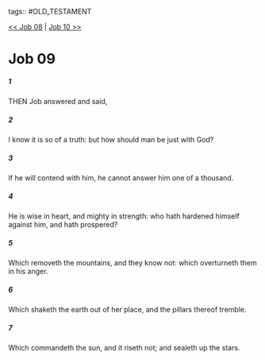 tags:: #OLD_TESTAMENT

[<< Job 08](OLD_TESTAMENT/18_Job/Job_08.md) | [Job 10 >>](OLD_TESTAMENT/18_Job/Job_10.md)

# Job 09

##### 1

THEN Job answered and said,

##### 2

I know it is so of a truth: but how should man be just with God?

##### 3

If he will contend with him, he cannot answer him one of a thousand.

##### 4

He is wise in heart, and mighty in strength: who hath hardened himself against him, and hath prospered?

##### 5

Which removeth the mountains, and they know not: which overturneth them in his anger.

##### 6

Which shaketh the earth out of her place, and the pillars thereof tremble.

##### 7

Which commandeth the sun, and it riseth not; and sealeth up the stars.

##### 8

Which alone spreadeth out the heavens, and treadeth upon the waves of the sea.

##### 9

Which maketh Arcturus, Orion, and Pleiades, and the chambers of the south.

##### 10

Which doeth great things past finding out; yea, and wonders without number.

##### 11

Lo, he goeth by me, and I see him not: he passeth on also, but I perceive him not.

##### 12

Behold, he taketh away, who can hinder him? who will say unto him, What doest thou?

##### 13

If God will not withdraw his anger, the proud helpers do stoop under him.

##### 14

How much less shall I answer him, and choose out my words to reason with him?

##### 15

Whom, though I were righteous, yet would I not answer, but I would make supplication to my judge.

##### 16

If I had called, and he had answered me; yet would I not believe that he had hearkened unto my voice.

##### 17

For he breaketh me with a tempest, and multiplieth my wounds without cause.

##### 18

He will not suffer me to take my breath, but filleth me with bitterness.

##### 19

If I speak of strength, lo, he is strong: and if of judgment, who shall set me a time to plead?

##### 20

If I justify myself, mine own mouth shall condemn me: if I say, I am perfect, it shall also prove me perverse.

##### 21

Though I were perfect, yet would I not know my soul: I would despise my life.

##### 22

This is one thing, therefore I said it, He destroyeth the perfect and the wicked.

##### 23

If the scourge slay suddenly, he will laugh at the trial of the innocent.

##### 24

The earth is given into the hand of the wicked: he covereth the faces of the judges thereof, if not, where, and who is he?

##### 25

Now my days are swifter than a post: they flee away, they see no good.

##### 26

They are passed away as the swift ships: as the eagle that hasteth to the prey.

##### 27

If I say, I will forget my complaint, I will leave off my heaviness, and comfort myself:

##### 28

I am afraid of all my sorrows, I know that thou wilt not hold me innocent.

##### 29

If I be wicked, why then labour I in vain?

##### 30

If I wash myself with snow water, and make my hands never so clean;

##### 31

Yet shalt thou plunge me in the ditch, and mine own clothes shall abhor me.

##### 32

For he is not a man, as I am, that I should answer him, and we should come together in judgment.

##### 33

Neither is there any daysman betwixt us, that might lay his hand upon us both.

##### 34

Let him take his rod away from me, and let not his fear terrify me:

##### 35

Then would I speak, and not fear him; but it is not so with me.

